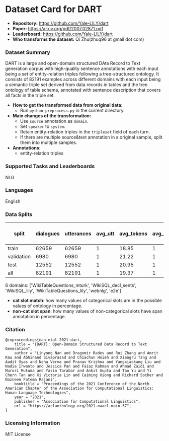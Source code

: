# Dataset Card for DART

- **Repository:** https://github.com/Yale-LILY/dart
- **Paper:** https://arxiv.org/pdf/2007.02871.pdf
- **Leaderboard:** https://github.com/Yale-LILY/dart
- **Who transforms the dataset:** Qi Zhu(zhuq96 at gmail dot com)

### Dataset Summary

DART is a large and open-domain structured DAta Record to Text generation corpus with high-quality sentence annotations with each input being a set of entity-relation triples following a tree-structured ontology. It consists of 82191 examples across different domains with each input being a semantic triple set derived from data records in tables and the tree ontology of table schema, annotated with sentence description that covers all facts in the triple set.

- **How to get the transformed data from original data:**
  - Run `python preprocess.py` in the current directory.
- **Main changes of the transformation:**
  - Use `source` annotation as `domain`.
  - Set `speaker` to `system`.
  - Retain entity-relation triples in the `tripleset` field of each turn.
  - If there are multiple source&text annotation in a original sample, split them into multiple samples.
- **Annotations:**
  - entity-relation triples

### Supported Tasks and Leaderboards

NLG

### Languages

English

### Data Splits

| split      |   dialogues |   utterances |   avg_utt |   avg_tokens |   avg_domains | cat slot match(state)   | cat slot match(goal)   | cat slot match(dialogue act)   | non-cat slot span(dialogue act)   |
|------------|-------------|--------------|-----------|--------------|---------------|-------------------------|------------------------|--------------------------------|-----------------------------------|
| train      |       62659 |        62659 |         1 |        18.85 |             1 | -                       | -                      | -                              | -                                 |
| validation |        6980 |         6980 |         1 |        21.22 |             1 | -                       | -                      | -                              | -                                 |
| test       |       12552 |        12552 |         1 |        20.95 |             1 | -                       | -                      | -                              | -                                 |
| all        |       82191 |        82191 |         1 |        19.37 |             1 | -                       | -                      | -                              | -                                 |

6 domains: ['WikiTableQuestions_mturk', 'WikiSQL_decl_sents', 'WikiSQL_lily', 'WikiTableQuestions_lily', 'webnlg', 'e2e']
- **cat slot match**: how many values of categorical slots are in the possible values of ontology in percentage.
- **non-cat slot span**: how many values of non-categorical slots have span annotation in percentage.


### Citation

```
@inproceedings{nan-etal-2021-dart,
    title = "{DART}: Open-Domain Structured Data Record to Text Generation",
    author = "Linyong Nan and Dragomir Radev and Rui Zhang and Amrit Rau and Abhinand Sivaprasad and Chiachun Hsieh and Xiangru Tang and Aadit Vyas and Neha Verma and Pranav Krishna and Yangxiaokang Liu and Nadia Irwanto and Jessica Pan and Faiaz Rahman and Ahmad Zaidi and Murori Mutuma and Yasin Tarabar and Ankit Gupta and Tao Yu and Yi Chern Tan and Xi Victoria Lin and Caiming Xiong and Richard Socher and Nazneen Fatema Rajani",
    booktitle = "Proceedings of the 2021 Conference of the North American Chapter of the Association for Computational Linguistics: Human Language Technologies",
    year = "2021",
    publisher = "Association for Computational Linguistics",
    url = "https://aclanthology.org/2021.naacl-main.37",
}
```

### Licensing Information

MIT License